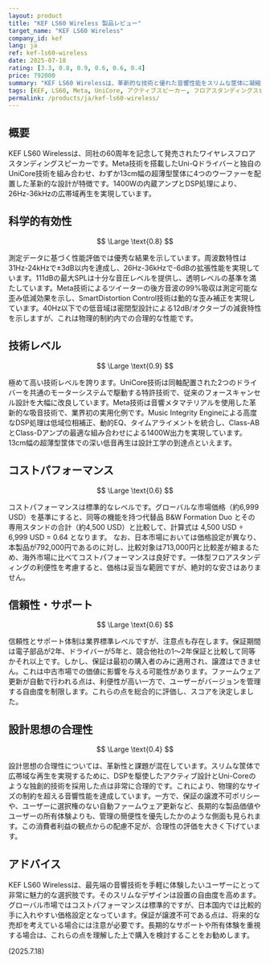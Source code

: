 ```yaml
---
layout: product
title: "KEF LS60 Wireless 製品レビュー"
target_name: "KEF LS60 Wireless"
company_id: kef
lang: ja
ref: kef-ls60-wireless
date: 2025-07-18
rating: [3.3, 0.8, 0.9, 0.6, 0.6, 0.4]
price: 792000
summary: "KEF LS60 Wirelessは、革新的な技術と優れた音響性能をスリムな筐体に凝縮したワイヤレスフロアスタンディングスピーカーですが、コストパフォーマンスと設計思想には注意点があります。"
tags: [KEF, LS60, Meta, UniCore, アクティブスピーカー, フロアスタンディングスピーカー, ワイヤレス]
permalink: /products/ja/kef-ls60-wireless/
---
```

## 概要

KEF LS60 Wirelessは、同社の60周年を記念して発売されたワイヤレスフロアスタンディングスピーカーです。Meta技術を搭載したUni-Qドライバーと独自のUniCore技術を組み合わせ、わずか13cm幅の超薄型筐体に4つのウーファーを配置した革新的な設計が特徴です。1400Wの内蔵アンプとDSP処理により、26Hz-36kHzの広帯域再生を実現しています。

## 科学的有効性

$$ \Large \text{0.8} $$

測定データに基づく性能評価では優秀な結果を示しています。周波数特性は31Hz-24kHzで±3dB以内を達成し、26Hz-36kHzで-6dBの拡張性能を実現しています。111dBの最大SPLは十分な音圧レベルを提供し、透明レベルの基準を満たしています。Meta技術によるツイーターの後方音波の99%吸収は測定可能な歪み低減効果を示し、SmartDistortion Control技術は動的な歪み補正を実現しています。40Hz以下での低音域は密閉型設計による12dB/オクターブの減衰特性を示しますが、これは物理的制約内での合理的な性能です。

## 技術レベル

$$ \Large \text{0.9} $$

極めて高い技術レベルを誇ります。UniCore技術は同軸配置された2つのドライバーを共通のモーターシステムで駆動する特許技術で、従来のフォースキャンセル設計を大幅に改良しています。Meta技術は音響メタマテリアルを使用した革新的な吸音技術で、業界初の実用化例です。Music Integrity Engineによる高度なDSP処理は低域位相補正、動的EQ、タイムアライメントを統合し、Class-ABとClass-Dアンプの最適な組み合わせによる1400W出力を実現しています。13cm幅の超薄型筐体での深い低音再生は設計工学の到達点といえます。

## コストパフォーマンス

$$ \Large \text{0.6} $$

コストパフォーマンスは標準的なレベルです。グローバルな市場価格（約6,999 USD）を基準にすると、同等の機能を持つ代替品 B&W Formation Duo とその専用スタンドの合計（約4,500 USD）と比較して、計算式は 4,500 USD ÷ 6,999 USD = 0.64 となります。
なお、日本市場においては価格設定が異なり、本製品が792,000円であるのに対し、比較対象は713,000円と比較差が縮まるため、海外市場に比べてコストパフォーマンスは良好です。一体型フロアスタンディングの利便性を考慮すると、価格は妥当な範囲ですが、絶対的な安さはありません。

## 信頼性・サポート

$$ \Large \text{0.6} $$

信頼性とサポート体制は業界標準レベルですが、注意点も存在します。保証期間は電子部品が2年、ドライバーが5年と、競合他社の1～2年保証と比較して同等かそれ以上です。しかし、保証は最初の購入者のみに適用され、譲渡はできません。これは中古市場での価値に影響を与える可能性があります。ファームウェア更新が自動で行われる点は、利便性が高い一方で、ユーザーがバージョンを管理する自由度を制限します。これらの点を総合的に評価し、スコアを決定しました。

## 設計思想の合理性

$$ \Large \text{0.4} $$

設計思想の合理性については、革新性と課題が混在しています。スリムな筐体で広帯域な再生を実現するために、DSPを駆使したアクティブ設計とUni-Coreのような独創的技術を採用した点は非常に合理的です。これにより、物理的なサイズの制約を超える音響性能を達成しています。一方で、保証の譲渡不可ポリシーや、ユーザーに選択権のない自動ファームウェア更新など、長期的な製品価値やユーザーの所有体験よりも、管理の簡便性を優先したかのような側面も見られます。この消費者利益の観点からの配慮不足が、合理性の評価を大きく下げています。

## アドバイス

KEF LS60 Wirelessは、最先端の音響技術を手軽に体験したいユーザーにとって非常に魅力的な選択肢です。そのスリムなデザインは設置の自由度を高めます。グローバル市場ではコストパフォーマンスは標準的ですが、日本国内では比較的手に入れやすい価格設定となっています。保証が譲渡不可である点は、将来的な売却を考えている場合には注意が必要です。長期的なサポートや所有体験を重視する場合は、これらの点を理解した上で購入を検討することをお勧めします。

(2025.7.18)